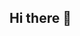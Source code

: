 ## Hi there 👋

<!--
**NS6089-tech/NS6089-tech** is a ✨ _special_ ✨ repository because its `README.md` (this file) appears on your GitHub profile.

Here are some ideas to get you started:

- 🔭 I’m currently working on my GDI malware comeback
- 🌱 I’m currently learning C++
- 👯 I’m looking to collaborate with no one
- 🤔 I’m looking for help with nothing
- 💬 Ask me about MY SUPERHERO MOVIE 🔥
- 📫 How to reach me: Nope
- 😄 Pronouns: she/her
- ⚡ Fun fact: It would be so awesome
It would be so cool
It would be the most incredible superhero
Movie the world has ever seen
The screens would light up
With real explosions and special effects
Like tons and tons of special effects
My super sweet cape would be special effects
And it would blow your mind
'Cause it's my movie, my movie, my superhero movie
It's all about me, yeah, it's all about me
It's my movie, my movie, my superhero movie
They'll be lining up to see a movie all about me
No longer a sidekick, no, that's not me
Picture my booty up in 3D
I'll shake my booty in my own movie
It's my movie, my movie, my superhero movie
They'll be lining up to see a movie all about me
I'd have the most impressive, cool and scary
Big, mean, hairy adversary
But not to worry, I'm the man in charge
Yeah, I'd have an alter ego
I'd be a billionaire
Standing tall with adult-sized hands
And gorgeous hair (gorgeous hair)
'Cause it's my movie, my movie, my superhero movie
It's all about me, yeah, it's all about me
It's my movie, my movie, my superhero movie
They'll be lining up to see a movie all about me
No longer the sidekick (sidekicks are lame!)
Now I'm the superhero putting villains to shame
R-O-B-I-N is the name!
Ooh, and I'd have my own hero music, too
It'd go bum, bum, bum, bum, bum, bum, bum, bum, boom!
It would play every time that I entered a room
Then I'd say my sweet and ominous catchphrase
"Crack an egg on it, ca-caw!"
It's my movie, my movie, my superhero movie
It's all about me, yeah, it's all about me
It's my movie, my movie, my superhero movie
They'll be lining up to see a movie all about me
It's my movie, my movie, my superhero movie
It's all about me (it's all about me), it's all about me
(It's my movie, my movie) my movie, my superhero movie
(Lining up to see, all about me) yeah, it's all about me
-->

